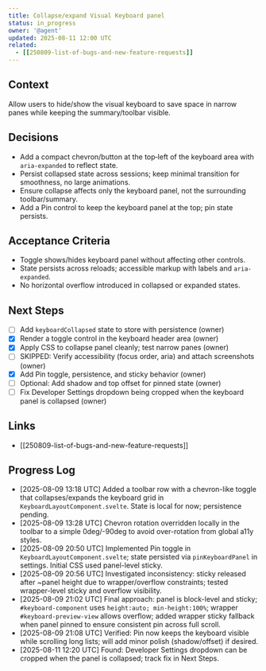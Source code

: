 ```yaml
---
title: Collapse/expand Visual Keyboard panel
status: in_progress
owner: '@agent'
updated: 2025-08-11 12:00 UTC
related:
  - [[250809-list-of-bugs-and-new-feature-requests]]
---
```


## Context

Allow users to hide/show the visual keyboard to save space in narrow panes while keeping the summary/toolbar visible.

## Decisions

- Add a compact chevron/button at the top‑left of the keyboard area with `aria-expanded` to reflect state.
- Persist collapsed state across sessions; keep minimal transition for smoothness, no large animations.
- Ensure collapse affects only the keyboard panel, not the surrounding toolbar/summary.
- Add a Pin control to keep the keyboard panel at the top; pin state persists.

## Acceptance Criteria

- Toggle shows/hides keyboard panel without affecting other controls.
- State persists across reloads; accessible markup with labels and `aria-expanded`.
- No horizontal overflow introduced in collapsed or expanded states.

## Next Steps

- [ ] Add `keyboardCollapsed` state to store with persistence (owner)
- [x] Render a toggle control in the keyboard header area (owner)
- [x] Apply CSS to collapse panel cleanly; test narrow panes (owner)
- [ ] SKIPPED: Verify accessibility (focus order, aria) and attach screenshots (owner)
- [x] Add Pin toggle, persistence, and sticky behavior (owner)
- [ ] Optional: Add shadow and top offset for pinned state (owner)
- [ ] Fix Developer Settings dropdown being cropped when the keyboard panel is collapsed (owner)

## Links

- [[250809-list-of-bugs-and-new-feature-requests]]

## Progress Log

- [2025-08-09 13:18 UTC] Added a toolbar row with a chevron-like toggle that collapses/expands the keyboard grid in `KeyboardLayoutComponent.svelte`. State is local for now; persistence pending.
- [2025-08-09 13:28 UTC] Chevron rotation overridden locally in the toolbar to a simple 0deg/-90deg to avoid over-rotation from global a11y styles.
- [2025-08-09 20:50 UTC] Implemented Pin toggle in `KeyboardLayoutComponent.svelte`; state persisted via `pinKeyboardPanel` in settings. Initial CSS used panel-level sticky.
- [2025-08-09 20:56 UTC] Investigated inconsistency: sticky released after ~panel height due to wrapper/overflow constraints; tested wrapper-level sticky and overflow visibility.
- [2025-08-09 21:02 UTC] Final approach: panel is block-level and sticky; `#keyboard-component` uses `height:auto; min-height:100%`; wrapper `#keyboard-preview-view` allows overflow; added wrapper sticky fallback when panel pinned to ensure consistent pin across full scroll.
- [2025-08-09 21:08 UTC] Verified: Pin now keeps the keyboard visible while scrolling long lists; will add minor polish (shadow/offset) if desired.
- [2025-08-11 12:20 UTC] Found: Developer Settings dropdown can be cropped when the panel is collapsed; track fix in Next Steps.
